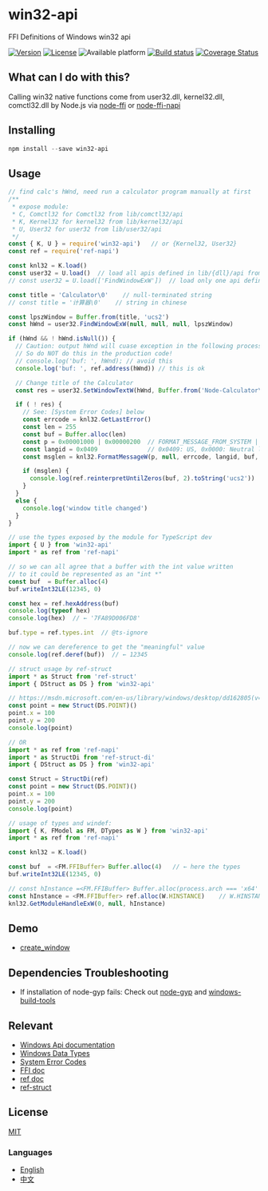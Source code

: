 # win32-api
FFI Definitions of Windows win32 api

[![Version](https://img.shields.io/npm/v/win32-api.svg)](https://www.npmjs.com/package/win32-api)
[![License](https://img.shields.io/badge/license-MIT-blue.svg)](https://opensource.org/licenses/MIT)
![Available platform](https://img.shields.io/badge/platform-win32-blue.svg)
[![Build status](https://ci.appveyor.com/api/projects/status/nrivtykm5uf84fbl/branch/master?svg=true)](https://ci.appveyor.com/project/waitingsong/node-win32-api/branch/master)
[![Coverage Status](https://coveralls.io/repos/github/waitingsong/node-win32-api/badge.svg)](https://coveralls.io/github/waitingsong/node-win32-api)



## What can I do with this?
Calling win32 native functions come from user32.dll, kernel32.dll, comctl32.dll by Node.js via [node-ffi](https://github.com/node-ffi/node-ffi) or [node-ffi-napi](https://github.com/node-ffi-napi/node-ffi-napi)

## Installing
```powershell
npm install --save win32-api
```

## Usage
```js
// find calc's hWnd, need run a calculator program manually at first
/**
 * expose module:
 * C, Comctl32 for Comctl32 from lib/comctl32/api
 * K, Kernel32 for kernel32 from lib/kernel32/api
 * U, User32 for user32 from lib/user32/api
 */
const { K, U } = require('win32-api')   // or {Kernel32, User32}
const ref = require('ref-napi')

const knl32 = K.load()
const user32 = U.load()  // load all apis defined in lib/{dll}/api from user32.dll
// const user32 = U.load(['FindWindowExW'])  // load only one api defined in lib/{dll}/api from user32.dll

const title = 'Calculator\0'    // null-terminated string
// const title = '计算器\0'    // string in chinese

const lpszWindow = Buffer.from(title, 'ucs2')
const hWnd = user32.FindWindowExW(null, null, null, lpszWindow)

if (hWnd && ! hWnd.isNull()) {
  // Caution: output hWnd will cuase exception in the following process, even next script!
  // So do NOT do this in the production code!
  // console.log('buf: ', hWnd); // avoid this
  console.log('buf: ', ref.address(hWnd)) // this is ok

  // Change title of the Calculator
  const res = user32.SetWindowTextW(hWnd, Buffer.from('Node-Calculator\0', 'ucs2'))

  if ( ! res) {
    // See: [System Error Codes] below
    const errcode = knl32.GetLastError()
    const len = 255
    const buf = Buffer.alloc(len)
    const p = 0x00001000 | 0x00000200  // FORMAT_MESSAGE_FROM_SYSTEM | FORMAT_MESSAGE_IGNORE_INSERTS
    const langid = 0x0409              // 0x0409: US, 0x0000: Neutral locale language
    const msglen = knl32.FormatMessageW(p, null, errcode, langid, buf, len, null)

    if (msglen) {
      console.log(ref.reinterpretUntilZeros(buf, 2).toString('ucs2'))
    }
  }
  else {
    console.log('window title changed')
  }
}

```

```ts
// use the types exposed by the module for TypeScript dev
import { U } from 'win32-api'
import * as ref from 'ref-napi'

// so we can all agree that a buffer with the int value written
// to it could be represented as an "int *"
const buf  = Buffer.alloc(4)
buf.writeInt32LE(12345, 0)

const hex = ref.hexAddress(buf)
console.log(typeof hex)
console.log(hex)  // ← '7FA89D006FD8'

buf.type = ref.types.int  // @ts-ignore

// now we can dereference to get the "meaningful" value
console.log(ref.deref(buf))  // ← 12345
```

```ts
// struct usage by ref-struct
import * as Struct from 'ref-struct'
import { DStruct as DS } from 'win32-api'

// https://msdn.microsoft.com/en-us/library/windows/desktop/dd162805(v=vs.85).aspx
const point = new Struct(DS.POINT)()
point.x = 100
point.y = 200
console.log(point)

// OR 
import * as ref from 'ref-napi'
import * as StructDi from 'ref-struct-di'
import { DStruct as DS } from 'win32-api'

const Struct = StructDi(ref)
const point = new Struct(DS.POINT)()
point.x = 100
point.y = 200
console.log(point)
```

```ts
// usage of types and windef:
import { K, FModel as FM, DTypes as W } from 'win32-api'
import * as ref from 'ref-napi'

const knl32 = K.load()

const buf  = <FM.FFIBuffer> Buffer.alloc(4)   // ← here the types
buf.writeInt32LE(12345, 0)

// const hInstance =<FM.FFIBuffer> Buffer.alloc(process.arch === 'x64' ? 8 : 4)
const hInstance = <FM.FFIBuffer> ref.alloc(W.HINSTANCE)    // W.HINSTANCE is 'int64*' under x64, 'int32*' under ia32
knl32.GetModuleHandleExW(0, null, hInstance)
```


## Demo
- [create_window](https://github.com/waitingsong/node-win32-api/blob/master/demo/create_window.ts)


## Dependencies Troubleshooting
- If installation of node-gyp fails:
Check out [node-gyp](https://github.com/nodejs/node-gyp) and [windows-build-tools](https://github.com/felixrieseberg/windows-build-tools)

## Relevant
- [Windows Api documentation](https://msdn.microsoft.com/en-us/library/windows/desktop/ff468919%28v=vs.85%29.aspx)
- [Windows Data Types](https://msdn.microsoft.com/en-us/library/windows/desktop/aa383751#DWORD)
- [System Error Codes](https://msdn.microsoft.com/en-us/library/windows/desktop/ms681381%28v=vs.85%29.aspx)
- [FFI doc](https://github.com/node-ffi/node-ffi/wiki/Node-FFI-Tutorial)
- [ref doc](https://tootallnate.github.io/ref/)
- [ref-struct](https://github.com/TooTallNate/ref-struct)


## License
[MIT](LICENSE)


### Languages
- [English](README.md)
- [中文](README.zh-CN.md)
